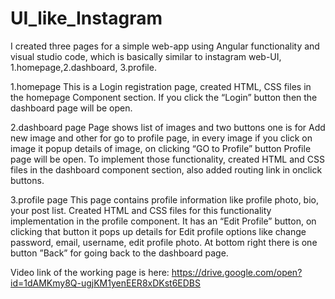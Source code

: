 # UI_like_Instagram
I created three pages for a simple web-app using Angular functionality and visual
studio code, which is basically similar to instagram web-UI, 
1.homepage,2.dashboard, 3.profile.

1.homepage 
This is a Login registration page, created HTML, CSS files in the homepage Component section. If you click the “Login” button then the dashboard page will be open. 

2.dashboard 
page Page shows list of images and two buttons one is for Add new image and other for go to profile page, in every image if you click on image it popup details of image, on clicking “GO to Profile” button Profile page will be open. To implement those functionality, created HTML and CSS files in the dashboard component section, also added routing link in onclick buttons.

3.profile page
This page contains profile information like profile photo, bio, your post list. Created HTML and CSS files for this functionality implementation in the profile component. It has an “Edit Profile” button, on clicking that button it pops up details for Edit profile options like change password, email, username, edit profile photo. At bottom right there is one button ”Back” for going back to the dashboard page. 

Video link of the working page is here: https://drive.google.com/open?id=1dAMKmy8Q-ugjKM1yenEER8xDKst6EDBS
